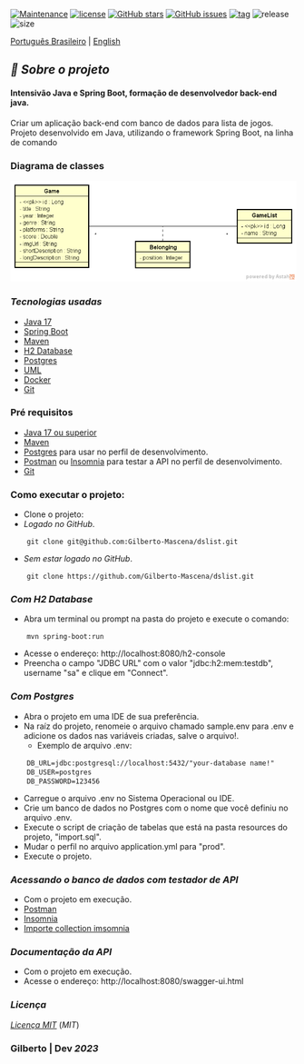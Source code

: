 [![Maintenance](https://img.shields.io/badge/Maintained%3F-yes-green.svg)](https://GitHub.com/Gilberto-Mascena/dslist)
[![license](https://img.shields.io/github/license/Gilberto-Mascena/dslist)](https://github.com/Gilberto-Mascena/dslist/blob/main/LICENSE.md)
[![GitHub stars](https://img.shields.io/github/stars/Gilberto-Mascena/dslist)](https://github.com/Gilberto-Mascena/dslist/stargazers)
[![GitHub issues](https://img.shields.io/github/issues/Gilberto-Mascena/dslist)](https://github.com/Gilberto-Mascena/dslist/issues)
[![tag](https://img.shields.io/github/v/release/Gilberto-Mascena/dslist?include_prereleases)](https://github.com/Gilberto-Mascena/dslist/releases)
![release](https://img.shields.io/github/release-date/Gilberto-Mascena/dslist)
![size](https://img.shields.io/github/repo-size/Gilberto-Mascena/dslist)

[Português Brasileiro](https://github.com/Gilberto-Mascena/dslist/blob/main/README-pt_br.md) |
[English](https://github.com/Gilberto-Mascena/dslist/blob/main/README.md) 
## *🚀 Sobre o projeto*

#### Intensivão Java e Spring Boot, formação de desenvolvedor back-end java.

Criar um aplicação back-end com banco de dados para lista de jogos.
Projeto desenvolvido em Java, utilizando o framework Spring Boot, na linha de comando

### Diagrama de classes
![UML](assets/uml.png)

### *Tecnologias usadas*
- [Java 17](https://www.oracle.com/br/java/technologies/downloads/)
- [Spring Boot](https://spring.io/projects/spring-boot)
- [Maven](https://maven.apache.org/)
- [H2 Database](https://www.h2database.com/html/main.html)
- [Postgres](https://www.postgresql.org/)
- [UML](https://www.uml.org/)
- [Docker](https://www.docker.com/)
- [Git](https://git-scm.com/)

### Pré requisitos

- [Java 17 ou superior](https://www.oracle.com/br/java/technologies/downloads/)
- [Maven](https://maven.apache.org/)
- [Postgres](https://www.postgresql.org/) para usar no perfil de desenvolvimento.
- [Postman](https://www.postman.com/) ou [Insomnia](https://insomnia.rest/download) para testar a API no perfil de  desenvolvimento.
- [Git](https://git-scm.com/)

### Como executar o projeto:

- Clone o projeto:
- *Logado no GitHub*.
```
    git clone git@github.com:Gilberto-Mascena/dslist.git     
```
- *Sem estar logado no GitHub*.
```
    git clone https://github.com/Gilberto-Mascena/dslist.git
``` 

### *Com H2 Database*
- Abra um terminal ou prompt na pasta do projeto e execute o comando:

```
    mvn spring-boot:run
```
- Acesse o endereço: http://localhost:8080/h2-console
- Preencha o campo "JDBC URL" com o valor "jdbc:h2:mem:testdb", username "sa" e clique em "Connect".


### *Com Postgres*
- Abra o projeto em uma IDE de sua preferência.
- Na raíz do projeto, renomeie o arquivo chamado sample.env para .env e adicione os dados nas variáveis criadas, salve o arquivo!.
    - Exemplo de arquivo .env:
```
    DB_URL=jdbc:postgresql://localhost:5432/"your-database name!"
    DB_USER=postgres
    DB_PASSWORD=123456
```
- Carregue o arquivo .env no Sistema Operacional ou IDE.
- Crie um banco de dados no Postgres com o nome que você definiu no arquivo .env.
- Execute o script de criação de tabelas que está na pasta resources do projeto, "import.sql".
- Mudar o perfil no arquivo application.yml para "prod".
- Execute o projeto.

### *Acessando o banco de dados com testador de API*
- Com o projeto em execução.
- [Postman](https://www.postman.com/)
- [Insomnia](https://insomnia.rest/download)
- [Importe collection imsomnia](assets/Insomnia_2024-12-13.json)

### *Documentação da API*
- Com o projeto em execução.
- Acesse o endereço: http://localhost:8080/swagger-ui.html

### *Licença*

[*Licença MIT*](LICENSE.md) (*MIT*)

### Gilberto | Dev _2023_